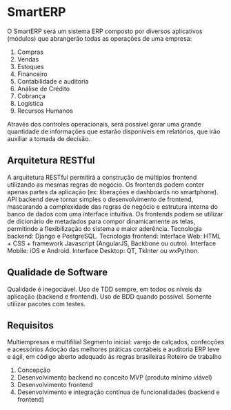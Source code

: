 SmartERP
========

O SmartERP será um sistema ERP composto por diversos aplicativos (módulos) que abrangerão todas as operações de uma empresa:

1. Compras
2. Vendas
3. Estoques
4. Financeiro
5. Contabilidade e auditoria
6. Análise de Crédito
7. Cobrança
8. Logística
9. Recursos Humanos

Através dos controles operacionais, será possível gerar uma grande quantidade de informações que estarão disponíveis em relatórios, que irão auxiliar a tomada de decisão.

Arquitetura RESTful
-------------------

A arquitetura RESTful permitirá a construção de múltiplos frontend utilizando as mesmas regras de negócio. Os frontends podem conter apenas partes da aplicação (ex: liberações e dashboards no smartphone).
API backend deve tornar simples o desenvolvimento de frontend, mascarando a complexidade das regras de negócio e estrutura interna do banco de dados com uma interface intuitiva. 
Os frontends podem se utilizar de dicionário de metadados para compor dinamicamente as telas, permitindo a flexibilização do sistema e maior aderência.
Tecnologia backend: Django e PostgreSQL.
Tecnologia frontend:
Interface Web: HTML + CSS + framework Javascript (AngularJS, Backbone ou outro).
Interface Mobile: iOS e Android.
Interface Desktop: QT, TkInter ou wxPython.

Qualidade de Software
---------------------

Qualidade é inegociável.
Uso de TDD sempre, em todos os níveis da aplicação (backend e frontend).
Uso de BDD quando possível.
Somente utilizar pacotes com testes.

Requisitos
----------

Multiempresas e multifilial
Segmento inicial: varejo de calçados, confecções e acessórios
Adoção das melhores práticas contábeis e auditoria
ERP leve e ágil, em código aberto adequado às regras brasileiras
Roteiro de trabalho
1. Concepção
2. Desenvolvimento backend no conceito MVP (produto mínimo viável)
3. Desenvolvimento frontend
4. Desenvolvimento e integração contínua de funcionalidades (backend e frontend)